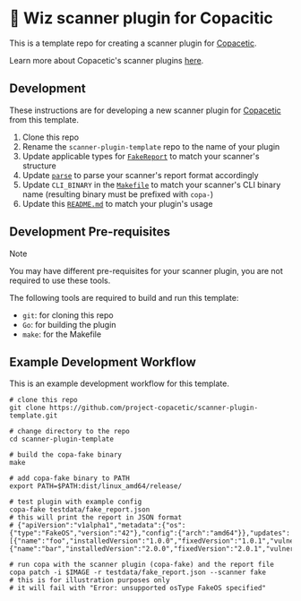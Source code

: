 # 🧩 Wiz scanner plugin for Copacitic

This is a template repo for creating a scanner plugin for [Copacetic](https://github.com/project-copacetic/copacetic).

Learn more about Copacetic's scanner plugins [here](https://project-copacetic.github.io/copacetic/scanner-plugins).

## Development

These instructions are for developing a new scanner plugin for [Copacetic](https://github.com/project-copacetic/copacetic) from this template.

1. Clone this repo
2. Rename the `scanner-plugin-template` repo to the name of your plugin
3. Update applicable types for [`FakeReport`](types.go) to match your scanner's structure
4. Update [`parse`](main.go) to parse your scanner's report format accordingly
5. Update `CLI_BINARY` in the [`Makefile`](Makefile) to match your scanner's CLI binary name (resulting binary must be prefixed with `copa-`)
5. Update this [`README.md`](README.md) to match your plugin's usage

## Development Pre-requisites

> [!NOTE]
> You may have different pre-requisites for your scanner plugin, you are not required to use these tools.

The following tools are required to build and run this template:

- `git`: for cloning this repo
- `Go`: for building the plugin
- `make`: for the Makefile

## Example Development Workflow

This is an example development workflow for this template.

```shell
# clone this repo
git clone https://github.com/project-copacetic/scanner-plugin-template.git

# change directory to the repo
cd scanner-plugin-template

# build the copa-fake binary
make

# add copa-fake binary to PATH
export PATH=$PATH:dist/linux_amd64/release/

# test plugin with example config
copa-fake testdata/fake_report.json
# this will print the report in JSON format
# {"apiVersion":"v1alpha1","metadata":{"os":{"type":"FakeOS","version":"42"},"config":{"arch":"amd64"}},"updates":[{"name":"foo","installedVersion":"1.0.0","fixedVersion":"1.0.1","vulnerabilityID":"VULN001"},{"name":"bar","installedVersion":"2.0.0","fixedVersion":"2.0.1","vulnerabilityID":"VULN002"}]}

# run copa with the scanner plugin (copa-fake) and the report file
copa patch -i $IMAGE -r testdata/fake_report.json --scanner fake
# this is for illustration purposes only
# it will fail with "Error: unsupported osType FakeOS specified"
```